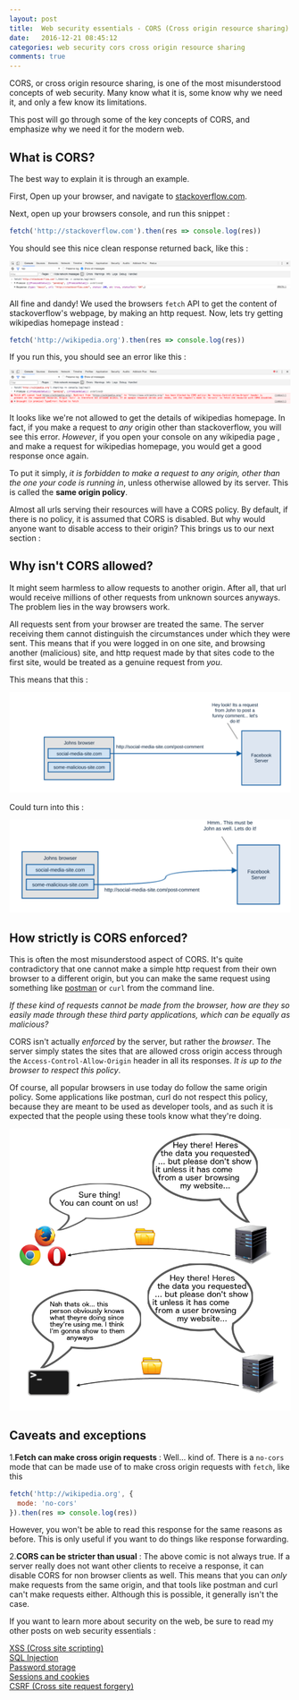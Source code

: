 ```yaml
---
layout: post
title:  Web security essentials - CORS (Cross origin resource sharing) 🔑
date:   2016-12-21 08:45:12
categories: web security cors cross origin resource sharing
comments: true
---
```


CORS, or cross origin resource sharing, is one of the most misunderstood concepts of web security. Many know what it is, some know why we need it, and only a few know its limitations.

This post will go through some of the key concepts of CORS, and emphasize why we need it for the modern web.

<!-- more -->

## What is CORS?

The best way to explain it is through an example.  

First, Open up your browser, and navigate to  [stackoverflow.com](http://stackoverflow.com/).

Next, open up your browsers console, and run this snippet :

```js
fetch('http://stackoverflow.com').then(res => console.log(res))
```

You should see this nice clean response returned back, like this :

![console](/assets/images/posts/web-security-essentials/cors-console.png)

All fine and dandy! We used the browsers `fetch` API to get the content of stackoverflow's webpage, by making an http request. Now, lets try getting wikipedias homepage instead :

```js
fetch('http://wikipedia.org').then(res => console.log(res))
```

If you run this, you should see an error like this :

![console](/assets/images/posts/web-security-essentials/cors-console-no-origin.png)

It looks like we're not allowed to get the details of wikipedias homepage. In fact, if you make a request to _any_ origin other than stackoverflow, you will see this error. _However_, if you open your console on any wikipedia page , and make a request for wikipedias homepage, you would get a good response once again.

To put it simply, _it is forbidden to make a request to any origin, other than the one your code is running in_, unless otherwise allowed by its server. This is called the __same origin policy__.

Almost all urls serving their resources will have a CORS policy. By default, if there is no policy, it is assumed that CORS is disabled. But why would anyone want to disable access to their origin? This brings us to our next section :

## Why isn't CORS allowed?

It might seem harmless to allow requests to another origin. After all, that url would receive millions of other requests from unknown sources anyways. The problem lies in the way browsers work.

All requests sent from your browser are treated the same. The server receiving them cannot distinguish the circumstances under which they were sent. This means that if you were logged in on one site, and browsing another (malicious) site, and http request made by that sites code to the first site, would be treated as a genuine request from _you_.

This means that this :

![console](/assets/images/posts/web-security-essentials/comic1.svg)

Could turn into this :

![console](/assets/images/posts/web-security-essentials/comic2.svg)

## How strictly is CORS enforced?

This is often the most misunderstood aspect of CORS. It's quite contradictory that one cannot make a simple http request from their own browser to a different origin, but you can make the same request using something like [postman](https://www.getpostman.com/) or `curl` from the command line.

_If these kind of requests cannot be made from the browser, how are they so easily made through these third party applications, which can be equally as malicious?_

CORS isn't actually _enforced_ by the server, but rather the _browser_. The server simply states the sites that are allowed cross origin access through the `Access-Control-Allow-Origin` header in all its responses. _It is up to the browser to respect this policy_.

Of course, all popular browsers in use today do follow the same origin policy. Some applications like postman, curl do not respect this policy, because they are meant to be used as developer tools, and as such it is expected that the people using these tools know what they're doing.

![console](/assets/images/posts/web-security-essentials/corscomic.png)

## Caveats and exceptions

 1.__Fetch can make cross origin requests__ : Well... kind of. There is a `no-cors` mode that can be made use of to make cross origin requests with `fetch`, like this

```js
fetch('http://wikipedia.org', {
  mode: 'no-cors'
}).then(res => console.log(res))
```

However, you won't be able to read this response for the same reasons as before. This is only useful if you want to do things like response forwarding.

2.__CORS can be stricter than usual__ : The above comic is not always true. If a server really does not want other clients to receive a response, it can disable CORS for non browser clients as well. This means that you can _only_ make requests from the same origin, and that tools like postman and curl can't make requests either. Although this is possible, it generally isn't the case.

If you want to learn more about security on the web, be sure to read my other posts on web security essentials :

[XSS (Cross site scripting)](/blog/2016/11/24/web-security-xss/)  
[SQL Injection](/blog/2016/11/24/what-is-sql-injection/)  
[Password storage](/blog/2017/01/01/web-security-password-storage/)  
[Sessions and cookies](/blog/2017/01/08/web-security-session-cookies/)   
[CSRF (Cross site request forgery)](/blog/2017/01/14/web-security-cross-site-request-forgery/)

